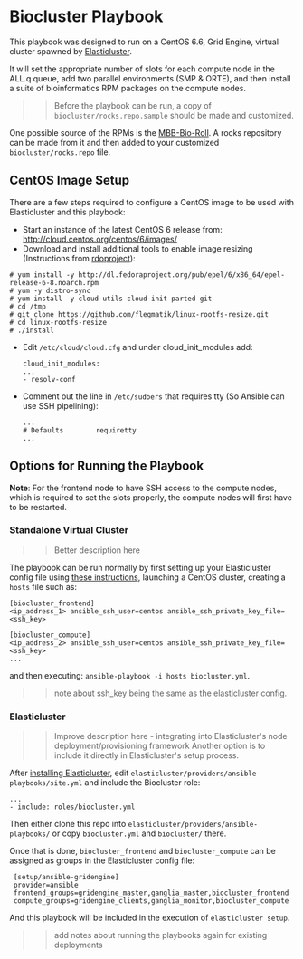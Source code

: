 # Biocluster Playbook

This playbook was designed to run on a CentOS 6.6, Grid Engine, virtual cluster spawned by [Elasticluster](https://github.com/gc3-uzh-ch/elasticluster/tree/master/elasticluster).

It will set the appropriate number of slots for each compute node in the ALL.q queue, add two parallel environments (SMP & ORTE), and then install a suite of bioinformatics RPM packages on the compute nodes.


>> Before the playbook can be run, a copy of ```biocluster/rocks.repo.sample``` should be made and customized.

One possible source of the RPMs is the [MBB-Bio-Roll](https://github.com/AAFC-MBB/MBB-Bio-Roll). A rocks repository can be made from it and then added to your customized ```biocluster/rocks.repo``` file.

## CentOS Image Setup

There are a few steps required to configure a CentOS image to be used with Elasticluster and this playbook:

* Start an instance of the latest CentOS 6 release from: http://cloud.centos.org/centos/6/images/
* Download and install additional tools to enable image resizing (Instructions from [rdoproject](https://www.rdoproject.org/resources/creating-centos-and-fedora-images-ready-for-openstack/)):
```
# yum install -y http://dl.fedoraproject.org/pub/epel/6/x86_64/epel-release-6-8.noarch.rpm
# yum -y distro-sync
# yum install -y cloud-utils cloud-init parted git
# cd /tmp
# git clone https://github.com/flegmatik/linux-rootfs-resize.git
# cd linux-rootfs-resize
# ./install
```

  * Edit ```/etc/cloud/cloud.cfg``` and under cloud_init_modules add:

    ```
    cloud_init_modules:
    ...
    - resolv-conf
    ```

* Comment out the line in ```/etc/sudoers``` that requires tty (So Ansible can use SSH pipelining):

  ```
  ...
  # Defaults        requiretty
  ...
  ```
  
## Options for Running the Playbook

**Note**: For the frontend node to have SSH access to the compute nodes, which is required to set the slots properly, the compute nodes will first have to be restarted.

### Standalone Virtual Cluster

>> Better description here

The playbook can be run normally by first setting up your Elasticluster config file using [these instructions](http://elasticluster.readthedocs.org/en/latest/configure.html), launching a CentOS cluster, creating a ```hosts``` file such as:
```
[biocluster_frontend]
<ip_address_1> ansible_ssh_user=centos ansible_ssh_private_key_file=<ssh_key>

[biocluster_compute]
<ip_address_2> ansible_ssh_user=centos ansible_ssh_private_key_file=<ssh_key>
...
```
and then executing: ```ansible-playbook -i hosts biocluster.yml```.

>> note about ssh_key being the same as the elasticluster config.

### Elasticluster

>> Improve description here - integrating into Elasticluster's node deployment/provisioning framework
Another option is to include it directly in Elasticluster's setup process.

After [installing Elasticluster](http://elasticluster.readthedocs.org/en/latest/install.html), edit ```elasticluster/providers/ansible-playbooks/site.yml``` and include the Biocluster role:
```
...
- include: roles/biocluster.yml
```

Then either clone this repo into ```elasticluster/providers/ansible-playbooks/``` or copy ```biocluster.yml``` and ```biocluster/``` there.

Once that is done, ```biocluster_frontend``` and ```biocluster_compute``` can be assigned as groups in the Elasticluster config file:
```
 [setup/ansible-gridengine]
 provider=ansible
 frontend_groups=gridengine_master,ganglia_master,biocluster_frontend
 compute_groups=gridengine_clients,ganglia_monitor,biocluster_compute
 ```
 And this playbook will be included in the execution of  ```elasticluster setup```.

>> add notes about running the playbooks again for existing deployments
